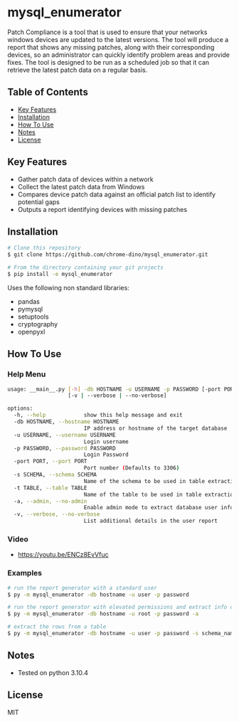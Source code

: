 # mysql_enumerator 

Patch Compliance is a tool that is used to ensure that your networks windows devices are updated to the latest versions. The tool will produce a report that shows any missing patches, along with their corresponding devices, so an administrator can quickly identify problem areas and provide fixes. The tool is designed to be run as a scheduled job so that it can retrieve the latest patch data on a regular basis. 


## Table of Contents
* <a href="#key-features">Key Features</a></br>
* <a href="#installation">Installation</a></br>
* <a href="#how-to-use">How To Use</a> </br>
* <a href="#notes">Notes</a></br>
* <a href="#license">License</a>


## Key Features

* Gather patch data of devices within a network
* Collect the latest patch data from Windows
* Compares device patch data against an official patch list to identify potential gaps 
* Outputs a report identifying devices with missing patches


## Installation

```bash
# Clone this repository
$ git clone https://github.com/chrome-dino/mysql_enumerator.git

# From the directory containing your git projects
$ pip install -e mysql_enumerator
```

Uses the following non standard libraries:
* pandas
* pymysql
* setuptools
* cryptography
* openpyxl


## How To Use

### Help Menu

```bash
usage: __main__.py [-h] -db HOSTNAME -u USERNAME -p PASSWORD [-port PORT] [-s SCHEMA] [-t TABLE] [-a | --admin | --no-admin]
                   [-v | --verbose | --no-verbose]

options:
  -h, --help            show this help message and exit
  -db HOSTNAME, --hostname HOSTNAME
                        IP address or hostname of the target database
  -u USERNAME, --username USERNAME
                        Login username
  -p PASSWORD, --password PASSWORD
                        Login Password
  -port PORT, --port PORT
                        Port number (Defaults to 3306)
  -s SCHEMA, --schema SCHEMA
                        Name of the schema to be used in table extraction mode. Requires the table option
  -t TABLE, --table TABLE
                        Name of the table to be used in table extraction mode. Requires the schema option
  -a, --admin, --no-admin
                        Enable admin mode to extract database user info. Requires admin credentials
  -v, --verbose, --no-verbose
                        List additional details in the user report
```

### Video
* https://youtu.be/ENCz8EvVfuc

### Examples

```bash
# run the report generator with a standard user
$ py -m mysql_enumerator -db hostname -u user -p password

# run the report generator with elevated permissions and extract info on database users
$ py -m mysql_enumerator -db hostname -u root -p password -a

# extract the rows from a table
$ py -m mysql_enumerator -db hostname -u user -p password -s schema_name -t table_name1,table_name2
```


## Notes

* Tested on python 3.10.4


## License

MIT

